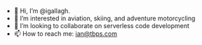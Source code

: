- 👋 Hi, I’m @igallagh.
- 👀 I’m interested in aviation, skiing, and adventure motorcycling
- 💞️ I’m looking to collaborate on serverless code development
- 📫 How to reach me: ian@tbps.com

<!---
igallagh/igallagh is a ✨ special ✨ repository because its `README.md` (this file) appears on your GitHub profile.
You can click the Preview link to take a look at your changes.
--->
